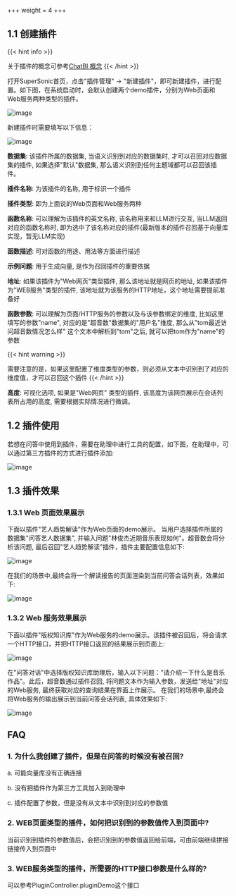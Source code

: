 +++
weight = 4
+++

## 1.1 创建插件 ##

{{< hint info >}}

关于插件的概念可参考[ChatBI 概念](https://supersonicbi.github.io/docs/chat-bi/%E6%A6%82%E5%BF%B5/)
{{< /hint >}}

打开SuperSonic首页，点击"插件管理" -> "新建插件"，即可新建插件，进行配置。如下图，在系统启动时，会默认创建两个demo插件，分别为Web页面和
Web服务两种类型的插件。

![image](/img/plugin_demo_list.png)

新建插件时需要填写以下信息：

![image](/img/web_plugin_demo_config.png)
<br>

**数据集**: 该插件所属的数据集, 当语义识别到对应的数据集时, 才可以召回对应数据集的插件, 如果选择"默认"数据集, 那么语义识别到任何主题域都可以召回该插件。

**插件名称**: 为该插件的名称, 用于标识一个插件

**插件类型**: 即为上面说的Web页面和Web服务两种

**函数名称**: 可以理解为该插件的英文名称, 该名称用来和LLM进行交互, 当LLM返回对应的函数名称时, 即为选中了该名称对应的插件(最新版本的插件召回基于向量库实现，暂无LLM实现)

**函数描述**: 可对函数的用途、用法等方面进行描述

**示例问题**: 用于生成向量, 是作为召回插件的重要依据

**地址**: 如果该插件为"Web网页"类型插件, 那么该地址就是网页的地址, 如果该插件为"WEB服务"类型的插件, 该地址就为该服务的HTTP地址，这个地址需要提前准备好

**函数参数**: 可以理解为页面/HTTP服务的参数以及与该参数绑定的维度, 比如这里填写的参数"name", 对应的是"超音数"数据集的"用户名"维度, 那么从"tom最近访问超音数情况怎么样" 这个文本中解析到"tom"之后, 就可以把tom作为"name"的参数

{{< hint warning >}}

需要注意的是，如果这里配置了维度类型的参数，则必须从文本中识别到了对应的维度值，才可以召回这个插件
{{< /hint >}}


**高度**: 可视化选项, 如果是"Web网页" 类型的插件, 该高度为该网页展示在会话列表所占用的高度, 需要根据实际情况进行微调。
<br>

## 1.2 插件使用

若想在问答中使用到插件，需要在助理中进行工具的配置，如下图，在助理中，可以通过第三方插件的方式进行插件添加:


![image](/img/add_plugin.png)

## 1.3 插件效果 ## 

### 1.3.1 Web 页面效果展示 ### 

下面以插件"艺人趋势解读"作为Web页面的demo展示。
当用户选择插件所属的数据集"问答艺人数据集", 并输入问题"林俊杰近期音乐表现如何"。超音数会将分析该问题, 最后召回"艺人趋势解读"插件，插件主要配置信息如下:

![image](/img/plugin_demo1.png)

在我们的场景中,最终会将一个解读报告的页面渲染到当前问答会话列表，效果如下:

![image](/img/plugin_web_result.jpg)


### 1.3.2  Web 服务效果展示 ### 

下面以插件"版权知识库"作为Web服务的demo展示。该插件被召回后，将会请求一个HTTP接口，并把HTTP接口返回的结果展示到页面上:

![image](/img/plugin_service_config.jpg)

在"问答对话"中选择版权知识库助理后，输入以下问题："请介绍一下什么是音乐作品"。此后，超音数通过插件召回, 将问题文本作为输入参数，发送给"地址"对应的Web服务, 最终获取对应的查询结果在界面上作展示。
在我们的场景中,最终会将Web服务的输出展示到当前问答会话列表, 具体效果如下:

![image](/img/plugin_service_result.jpg)


## FAQ

### 1. 为什么我创建了插件，但是在问答的时候没有被召回?

  a. 可能向量库没有正确连接

  b. 没有把插件作为第三方工具加入到助理中

  c. 插件配置了参数，但是没有从文本中识别到对应的参数值

### 2. WEB页面类型的插件，如何把识别到的参数值传入到页面中?
当前识别到插件的参数值后，会把识别到的参数值返回给前端，可由前端继续拼接链接传入到页面中

### 3. WEB服务类型的插件，所需要的HTTP接口参数是什么样的?
可以参考PluginController.pluginDemo这个接口




